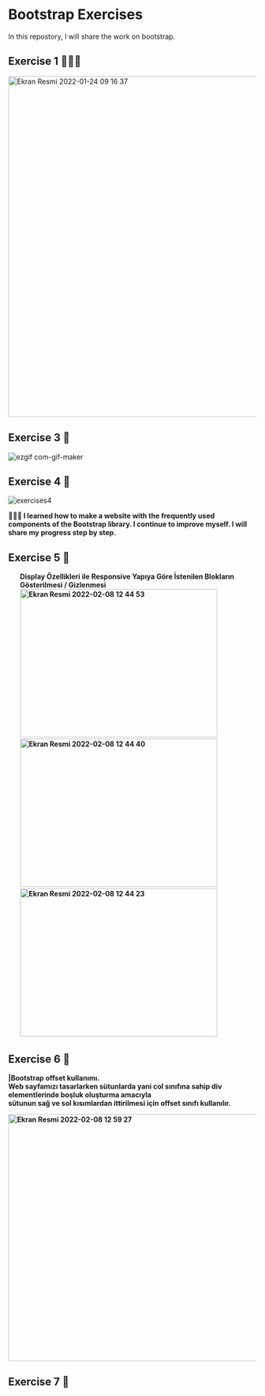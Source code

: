 # Bootstrap Exercises

In this repostory, I will share the work on bootstrap.

## Exercise 1 👩🏻‍💻

<img width="690" alt="Ekran Resmi 2022-01-24 09 16 37" src="https://user-images.githubusercontent.com/88403704/150950741-f28ffa61-2685-422e-b4ab-6dab70d8abed.png">

## Exercise 3 🚀

![ezgif com-gif-maker](https://user-images.githubusercontent.com/88403704/150949779-3f319db9-cb26-4198-ad72-305daac16da7.gif)

## Exercise 4 🚀
![exercises4](https://user-images.githubusercontent.com/88403704/151310637-0dd4f140-949f-47ec-a756-bb13d5bd287e.gif)

<b>👩🏻‍💻 I learned how to make a website with the frequently used components of the Bootstrap library. I continue to improve myself. I will share my progress step by step.<b>

## Exercise 5 🚀
 <ol style="list-style: none">
   Display Özellikleri ile Responsive Yapıya Göre İstenilen Blokların Gösterilmesi / Gizlenmesi
    <li><img width="400" height="300" alt="Ekran Resmi 2022-02-08 12 44 53" src="https://user-images.githubusercontent.com/88403704/152960904-e3cb93e3-2c92-4ee2-9d1a-513bd7150015.png"></li>
    <li><img width="400" height="300" alt="Ekran Resmi 2022-02-08 12 44 40" src="https://user-images.githubusercontent.com/88403704/152960918-b6b0004c-6abc-4ac1-a6d6-cb8c5fc912d4.png"></li>
    <li><img width="400" height="300" alt="Ekran Resmi 2022-02-08 12 44 23" src="https://user-images.githubusercontent.com/88403704/152960928-c0320aa4-3f86-4e33-ae41-5977dcd0cfaa.png"></li>
  </ol>
  
  ## Exercise 6 🚀
  |Bootstrap offset kullanımı. <br>
  Web sayfamızı tasarlarken sütunlarda yani col sınıfına sahip div elementlerinde boşluk oluşturma amacıyla <br> sütunun sağ ve sol kısımlardan ittirilmesi için offset sınıfı kullanılır.
  
  <img width="800" height="500" alt="Ekran Resmi 2022-02-08 12 59 27" src="https://user-images.githubusercontent.com/88403704/152963834-ae84870f-4434-4deb-9299-c74fa91ab25f.png">
 
 ## Exercise 7 🚀

  
  
  
